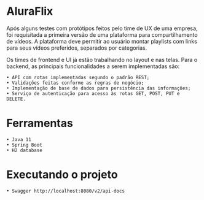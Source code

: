 # AluraFlix


Após alguns testes com protótipos feitos pelo time de UX de uma empresa, foi requisitada a primeira versão de uma plataforma para compartilhamento de vídeos. A plataforma deve permitir ao usuário montar playlists com links para seus vídeos preferidos, separados por categorias.  

Os times de frontend e UI já estão trabalhando no layout e nas telas. Para o backend, as principais funcionalidades a serem implementadas são:

	• API com rotas implementadas segundo o padrão REST;
	• Validações feitas conforme as regras de negócio;
	• Implementação de base de dados para persistência das informações;
	• Serviço de autenticação para acesso às rotas GET, POST, PUT e DELETE.

# Ferramentas

	• Java 11
	• Spring Boot
	• H2 database

# Executando o projeto

	• Swagger http://localhost:8080/v2/api-docs



  
